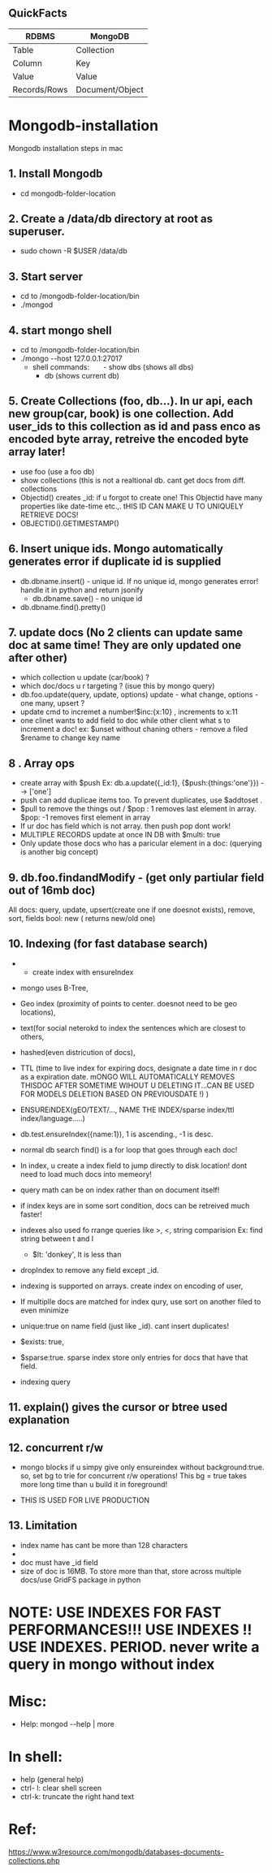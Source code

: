 ## QuickFacts

| RDBMS| MongoDB  | 
|------|----------|
| Table|Collection| 
|Column|Key       |  
|Value	|Value|
|Records/Rows	 |Document/Object|

# Mongodb-installation
Mongodb installation steps in mac

## 1. Install Mongodb 
  - cd mongodb-folder-location
  
## 2. Create a /data/db directory at root as superuser. 
- sudo chown -R $USER /data/db
  
## 3. Start server
  - cd to /mongodb-folder-location/bin
  - ./mongod
  
## 4. start mongo shell
  -  cd to /mongodb-folder-location/bin
  - ./mongo --host 127.0.0.1:27017
      - shell commands: 
        - show dbs (shows all dbs)
        - db (shows current db)
       
## 5. Create Collections (foo, db...). In ur api, each new group(car, book) is one collection. Add user_ids to this collection as id and pass enco as encoded byte array, retreive the encoded byte array later! 
  - use foo (use a foo db) 
  - show collections (this is not a realtional db. cant get docs from diff. collections 
  - Objectid() creates _id: if u forgot to create one! This Objectid have many properties like date-time etc.,. tHIS ID CAN MAKE U TO UNIQUELY RETRIEVE DOCS!
  - OBJECTID().GETIMESTAMP()

## 6. Insert unique ids. Mongo automatically generates error if duplicate id is supplied
  - db.dbname.insert() - unique id. If no unique id, mongo generates error! handle it in python and return jsonify
      - db.dbname.save() - no unique id 
  - db.dbname.find().pretty()
  
## 7. update docs (No 2 clients can update same doc at same time! They are only updated one after other)
 - which collection u update (car/book) ?
 - which doc/docs u r targeting ? (isue this by mongo query)
 - db.foo.update(query, update, options) update - what change, options - one many, upsert ? 
 - update cmd to incremet a number!$inc:{x:10} , increments to x:11
 - one clinet wants to add field to doc while other client what s to increment a doc! 
    ex: $unset without chaning others - remove a filed
        $rename to change key name 
## 8 . Array ops
- create array with $push Ex: db.a.update({_id:1}, {$push:{things:'one'}}) -->  ['one']
- push can add duplicae items too. To prevent duplicates, use $addtoset .
- $pull to remove the things out / $pop : 1 removes last element in array. $pop: -1 removes first element in array
- If ur doc has field which is not array. then push pop dont work! 
- MULTIPLE RECORDS update at once IN DB with $multi: true
- Only update those docs who has a paricular element in a doc: (querying is another big concept) 


## 9. db.foo.findandModify - (get only partiular field out of 16mb doc) 
All docs: query, update, upsert(create one if one doesnot exists), remove,  sort, fields 
bool: new ( returns new/old one) 

## 10. Indexing (for fast database search)
-  - create index with ensureIndex
 - mongo uses B-Tree,
 - Geo index (proximity of points to center. doesnot need to be geo locations), 
 - text(for social neterokd to index the sentences which are closest to others, 
 - hashed(even districution of docs), 
 - TTL (time to live index for expiring docs, designate a date time in r doc as a expiration date. mONGO WILL AUTOMATICALLY REMOVES THISDOC AFTER SOMETIME WIHOUT U DELETING IT...CAN BE USED FOR MODELS DELETION BASED ON PREVIOUSDATE !)  )

- ENSUREiNDEX(gEO/TEXT/..., NAME THE INDEX/sparse index/ttl index/language.....)

- db.test.ensureIndex({name:1}), 1 is ascending., -1 is desc. 

- normal db search find() is a for loop that goes through each doc!
- In index, u create a index field to jump directly to disk location! dont need to load much docs into memeory! 

- query math can be on index rather than on document itself!

- if index keys are in some sort condition, docs can be retreived much faster! 

- indexes also used fo rrange queries like >, <, string comparision Ex: find string between t and l 
    - $lt: 'donkey', lt is less than 
    
- dropIndex to remove any field except _id. 

- indexing is supported on arrays. create index on encoding of user, 

- If multiplle docs are matched for index qury, use sort on another filed to even minimize 

- unique:true on name field (just like _id). cant insert duplicates! 

- $exists: true, 

- $sparse:true. sparse index store only entries for docs that have that field. 

- indexing query
    



 ## 11. explain() gives the cursor or btree used explanation
 
 ## 12. concurrent r/w
 

 - mongo blocks if u simpy give only ensureindex without background:true. so, set bg to trie for concurrent r/w operations! This bg = true takes more long time than u build it in foreground!
 
 - THIS IS USED FOR LIVE PRODUCTION 

## 13. Limitation
- index name has cant be more than 128 characters
-
- doc must have _id field
- size of doc is 16MB. To store more than that, store across multiple docs/use GridFS package in python

# NOTE:  USE INDEXES FOR FAST PERFORMANCES!!! USE INDEXES !! USE INDEXES. PERIOD. never write a query in mongo without index

# Misc:
- Help:  mongod --help | more
# In shell:
 - help (general help)
  - ctrl- l: clear shell screen
  - ctrl-k: truncate the right hand text
  
# Ref:

https://www.w3resource.com/mongodb/databases-documents-collections.php



